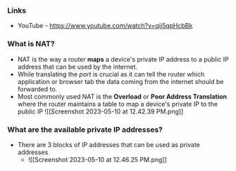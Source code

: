 
### Links
- YouTube - <https://www.youtube.com/watch?v=qij5qpHcbBk>


### What is NAT?
- NAT is the way a router **maps** a device's private IP address to a public IP address that can be used by the internet.
- While translating the *port* is crucial as it can tell the router which application or browser tab the data coming from the internet should be forwarded to.
- Most commonly used NAT is the **Overload** or **Poor Address Translation** where the router maintains a table to map a device's private IP to the public IP
	![[Screenshot 2023-05-10 at 12.42.39 PM.png]]

### What are the available private IP addresses?
- There are 3 blocks of IP addresses that can be used as private addresses
	- ![[Screenshot 2023-05-10 at 12.46.25 PM.png]]